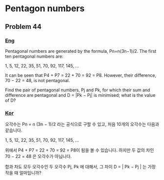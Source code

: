 # Pentagon numbers
## Problem 44

### [Eng](https://projecteuler.net/problem=44)

Pentagonal numbers are generated by the formula, Pn=n(3n−1)/2. The first ten pentagonal numbers are:

1, 5, 12, 22, 35, 51, 70, 92, 117, 145, ...

It can be seen that P4 + P7 = 22 + 70 = 92 = P8. However, their difference, 70 − 22 = 48, is not pentagonal.

Find the pair of pentagonal numbers, Pj and Pk, for which their sum and difference are pentagonal and D = |Pk − Pj| is minimised; what is the value of D?

### [Kor](http://euler.synap.co.kr/prob_detail.php?id=44)

오각수는 Pn = n (3n − 1)/2 라는 공식으로 구할 수 있고, 처음 10개의 오각수는 다음과 같습니다.

1, 5, 12, 22, 35, 51, 70, 92, 117, 145, ...

위에서 P4 + P7 = 22 + 70 = 92 = P8이 됨을 볼 수 있습니다. 하지만 두 값의 차인 70 − 22 = 48 은 오각수가 아닙니다.

합과 차도 모두 오각수인 두 오각수 Pj, Pk 에 대해서, 그 차이 D = | Pk − Pj | 는 가장 작을 때 얼마입니까?
